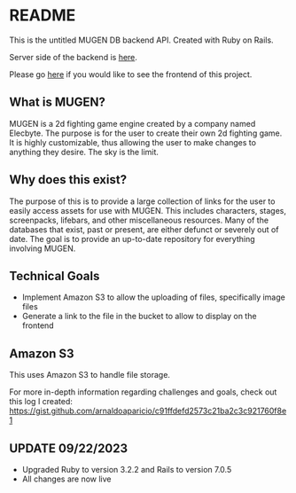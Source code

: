 # README

This is the untitled MUGEN DB backend API. Created with Ruby on Rails.

Server side of the backend is [here](https://mugen-db-be.fly.dev/api/v1/characters).

Please go [here](https://github.com/arnaldoaparicio/mugen_db_fe) if you would like to see the frontend of this project.


## What is MUGEN?
MUGEN is a 2d fighting game engine created by a company named Elecbyte. The purpose is for the user to create their own 2d fighting game. It is highly customizable, thus allowing the user to make changes to anything they desire. The sky is the limit.

## Why does this exist?
The purpose of this is to provide a large collection of links for the user to easily access assets for use with MUGEN. This includes characters, stages, screenpacks, lifebars, and other miscellaneous resources. Many of the databases that exist, past or present, are either defunct or severely out of date. The goal is to provide an up-to-date repository for everything involving MUGEN.

## Technical Goals
- Implement Amazon S3 to allow the uploading of files, specifically image files
- Generate a link to the file in the bucket to allow to display on the frontend

## Amazon S3
This uses Amazon S3 to handle file storage.

For more in-depth information regarding challenges and goals, check out this log I created: https://gist.github.com/arnaldoaparicio/c91ffdefd2573c21ba2c3c921760f8e1

## UPDATE 09/22/2023
- Upgraded Ruby to version 3.2.2 and Rails to version 7.0.5
- All changes are now live